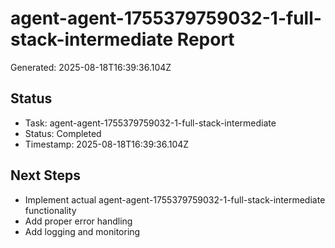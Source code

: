 # agent-agent-1755379759032-1-full-stack-intermediate Report

Generated: 2025-08-18T16:39:36.104Z

## Status
- Task: agent-agent-1755379759032-1-full-stack-intermediate
- Status: Completed
- Timestamp: 2025-08-18T16:39:36.104Z

## Next Steps
- Implement actual agent-agent-1755379759032-1-full-stack-intermediate functionality
- Add proper error handling
- Add logging and monitoring
